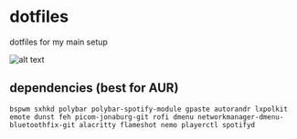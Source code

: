 # dotfiles
dotfiles for my main setup </b>

![alt text](https://i.imgur.com/NHaojXh.png)

## dependencies (best for AUR)
```
bspwm sxhkd polybar polybar-spotify-module gpaste autorandr lxpolkit emote dunst feh picom-jonaburg-git rofi dmenu networkmanager-dmenu-bluetoothfix-git alacritty flameshot nemo playerctl spotifyd
```


